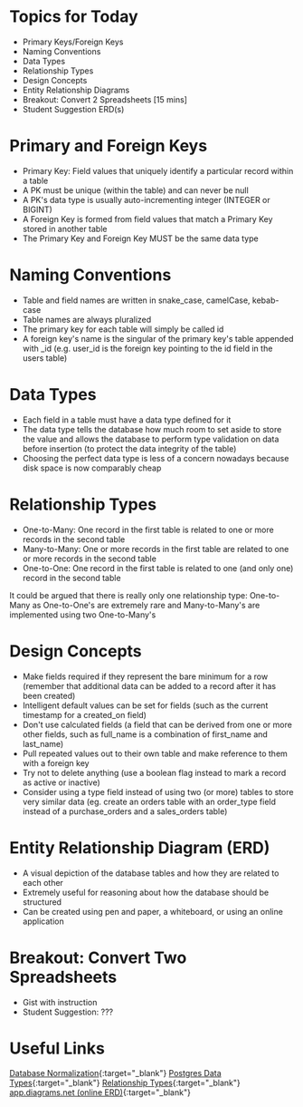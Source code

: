 
# Topics for Today

* Primary Keys/Foreign Keys
* Naming Conventions
* Data Types
* Relationship Types
* Design Concepts
* Entity Relationship Diagrams
* Breakout: Convert 2 Spreadsheets [15 mins]
* Student Suggestion ERD(s)

# Primary and Foreign Keys

* Primary Key: Field values that uniquely identify a particular record within a table
* A PK must be unique (within the table) and can never be null
* A PK's data type is usually auto-incrementing integer (INTEGER or BIGINT)
* A Foreign Key is formed from field values that match a Primary Key stored in another table
* The Primary Key and Foreign Key MUST be the same data type

# Naming Conventions

* Table and field names are written in snake_case, camelCase, kebab-case 
* Table names are always pluralized
* The primary key for each table will simply be called id
* A foreign key's name is the singular of the primary key's table appended with _id (e.g. user_id is the foreign key pointing to the id field in the users table)

# Data Types

* Each field in a table must have a data type defined for it
* The data type tells the database how much room to set aside to store the value and allows the database to perform type validation on data before insertion (to protect the data integrity of the table)
* Choosing the perfect data type is less of a concern nowadays because disk space is now comparably cheap

# Relationship Types

* One-to-Many: One record in the first table is related to one or more records in the second table
* Many-to-Many: One or more records in the first table are related to one or more records in the second table
* One-to-One: One record in the first table is related to one (and only one) record in the second table

It could be argued that there is really only one relationship type: One-to-Many as One-to-One's are extremely rare and Many-to-Many's are implemented using two One-to-Many's

# Design Concepts

* Make fields required if they represent the bare minimum for a row  (remember that additional data can be added to a record after it has been created)
* Intelligent default values can be set for fields (such as the current timestamp for a created_on field)
* Don't use calculated fields (a field that can be derived from one or more other fields, such as full_name is a combination of first_name and last_name)
* Pull repeated values out to their own table and make reference to them with a foreign key
* Try not to delete anything (use a boolean flag instead to mark a record as active or inactive)
* Consider using a type field instead of using two (or more) tables to store very similar data
 (eg. create an orders table with an order_type field instead of a purchase_orders and a sales_orders table)

# Entity Relationship Diagram (ERD)

* A visual depiction of the database tables and how they are related to each other
* Extremely useful for reasoning about how the database should be structured
* Can be created using pen and paper, a whiteboard, or using an online application

# Breakout: Convert Two Spreadsheets

* Gist with instruction
* Student Suggestion: ???

# Useful Links

[Database Normalization](https://en.wikipedia.org/wiki/Database_normalization){:target="_blank"}
[Postgres Data Types](https://www.postgresqltutorial.com/postgresql-data-types/){:target="_blank"}
[Relationship Types](http://etutorials.org/SQL/Database+design+for+mere+mortals/Part+II+The+Design+Process/Chapter+10.+Table+Relationships/Types+of+Relationships/){:target="_blank"}
[app.diagrams.net (online ERD)](https://app.diagrams.net/){:target="_blank"}
